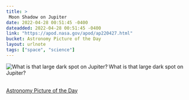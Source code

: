 ```yaml
---
title: > 
 Moon Shadow on Jupiter    
date: 2022-04-28 00:51:45 -0400
dateadded: 2022-04-28 00:51:45 -0400
link: "https://apod.nasa.gov/apod/ap220427.html"
bucket: Astronomy Picture of the Day
layout: urlnote
tags: ["space", "science"]
--- 
```

<p><a href="https://apod.nasa.gov/apod/ap220427.html"><img src="https://apod.nasa.gov/apod/calendar/S_220427.jpg" align="left" alt="What is that large dark spot on Jupiter?" border="0" /></a> What is that large dark spot on Jupiter?</p><br clear="all"/>
 <!-- end excerpt --> 
<div class='bucket'><a class='internal-link' href='/buckets/astronomy-picture-of-the-day'>Astronomy Picture of the Day</a></div> 
